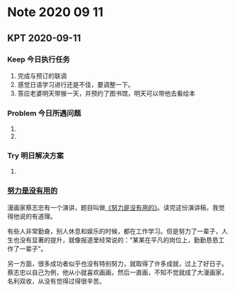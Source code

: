 # Note 2020 09 11

## KPT 2020-09-11

### Keep 今日执行任务
1. 完成与预订的联调
2. 感觉日语学习进行还是不佳，要调整一下。
3. 答应老婆明天带猴一天，并预约了图书馆，明天可以带他去看绘本

### Problem 今日所遇问题
1. 
2. 

### Try 明日解决方案
1. 



### [努力是没有用的](http://www.ruanyifeng.com/blog/2018/09/weekly-issue-21.html)
漫画家蔡志忠有一个演讲，题目叫做[《努力是没有用的》](https://www.yuque.com/book-academy/share/shp7tu)。读完这份演讲稿，我觉得他说的有道理。

有些人非常勤奋，别人休息和娱乐的时候，都在工作学习。但是努力了一辈子，人生也没有显著的提升，就像报道里经常说的："某某在平凡的岗位上，勤勤恳恳工作了一辈子"。

另一方面，很多成功者似乎也没有特别努力，就取得了许多成就，过上了好日子。蔡志忠以自己为例，他从小就喜欢画画，然后一直画，不知不觉就成了大漫画家，名利双收，从没有觉得过得很辛苦。
